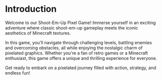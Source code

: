 # Introduction

Welcome to our Shoot-Em-Up Pixel Game! Immerse yourself in an exciting adventure where classic shoot-em-up gameplay meets the iconic aesthetics of Minecraft textures. 

In this game, you'll navigate through challenging levels, battling enemies and overcoming obstacles, all while enjoying the nostalgic charm of pixelated graphics. Whether you're a fan of retro games or a Minecraft enthusiast, this game offers a unique and thrilling experience for everyone.

Get ready to embark on a pixelated journey filled with action, strategy, and endless fun!